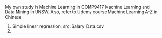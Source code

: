 My own study in Machine Learning in COMP9417 Machine Learning and Data Mining in UNSW. Also, refer to Udemy course Machine Learning A-Z in Chinese

1. Simple linear regression, src: Salary_Data.csv
2. ​
